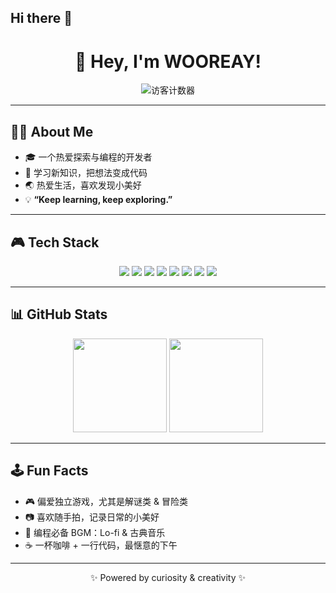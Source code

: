 ## Hi there 👋

<!--
**WOOREAY/WOOREAY** is a ✨ _special_ ✨ repository because its `README.md` (this file) appears on your GitHub profile.

Here are some ideas to get you started:

- 🔭 I’m currently working on ...
- 🌱 I’m currently learning ...
- 👯 I’m looking to collaborate on ...
- 🤔 I’m looking for help with ...
- 💬 Ask me about ...
- 📫 How to reach me: ...
- 😄 Pronouns: ...
- ⚡ Fun fact: ...
-->

<!-- 标题部分 -->
<h1 align="center">👾 Hey, I'm WOOREAY!</h1>
<p align="center">
  <img src="https://komarev.com/ghpvc/?username=你的用户名&label=👁️‍🗨️ Visitors&color=blueviolet&style=flat-square" alt="访客计数器"/>
</p>

---

## 🧑‍💻 About Me  

- 🎓 一个热爱探索与编程的开发者  
- 🌱 学习新知识，把想法变成代码
- 🌏 热爱生活，喜欢发现小美好  
- 💡 **“Keep learning, keep exploring.”**  

---

## 🎮 Tech Stack

<p align="center">
  <!-- 语言 -->
  <img src="https://img.shields.io/badge/C-00599C?style=for-the-badge&logo=c&logoColor=white"/>
  <img src="https://img.shields.io/badge/C++-00599C?style=for-the-badge&logo=cplusplus&logoColor=white"/>
  <img src="https://img.shields.io/badge/Python-3776AB?style=for-the-badge&logo=python&logoColor=white"/>
  <img src="https://img.shields.io/badge/Rust-000000?style=for-the-badge&logo=rust&logoColor=white"/>
  <img src="https://img.shields.io/badge/JavaScript-F7DF1E?style=for-the-badge&logo=javascript&logoColor=black"/>
  
  <!-- 数据库 -->
  <img src="https://img.shields.io/badge/PostgreSQL-336791?style=for-the-badge&logo=postgresql&logoColor=white"/>

  <!-- IDE -->
  <img src="https://img.shields.io/badge/VSCode-0078d7?style=for-the-badge&logo=visual-studio-code&logoColor=white"/>
  <img src="https://img.shields.io/badge/Vim-019733?style=for-the-badge&logo=vim&logoColor=white"/>
</p>

---

## 📊 GitHub Stats  

<p align="center">
  <img src="https://github-readme-stats.vercel.app/api?username=WOOREAY&show_icons=true&theme=radical&hide_border=true&bg_color=0d1117&title_color=ff69b4&icon_color=79c0ff" height="150"/>
  <img src="https://github-readme-stats.vercel.app/api/top-langs/?username=WOOREAY&layout=compact&theme=radical&hide_border=true&bg_color=0d1117&title_color=ff69b4" height="150"/>
</p>

---

## 🕹️ Fun Facts  

- 🎮 偏爱独立游戏，尤其是解谜类 & 冒险类  
- 📷 喜欢随手拍，记录日常的小美好  
- 🎵 编程必备 BGM：Lo-fi & 古典音乐  
- ☕ 一杯咖啡 + 一行代码，最惬意的下午  

---

<p align="center">✨ Powered by curiosity & creativity ✨</p>
